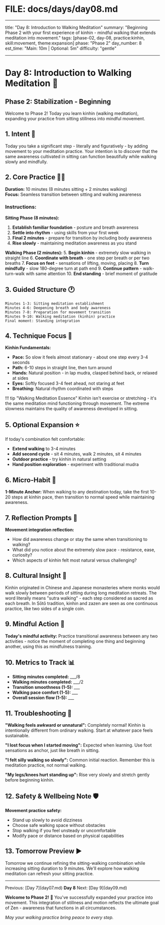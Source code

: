 # FILE: docs/days/day08.md

---

title: "Day 8: Introduction to Walking Meditation"
summary: "Beginning Phase 2 with your first experience of kinhin - mindful walking that extends meditation into movement."
tags: [phase-02, day-08, practice:kinhin, skill:movement, theme:expansion]
phase: "Phase 2"
day_number: 8
est_time: "Main: 10m | Optional: 5m"
difficulty: "gentle"

---

# Day 8: Introduction to Walking Meditation :footprints:

<div class="phase-banner">
<h2>Phase 2: Stabilization - Beginning</h2>
<p>Welcome to Phase 2! Today you learn kinhin (walking meditation), expanding your practice from sitting stillness into mindful movement.</p>
</div>

## 1. Intent :dart:

Today you take a significant step - literally and figuratively - by adding movement to your meditation practice. Your intention is to discover that the same awareness cultivated in sitting can function beautifully while walking slowly and mindfully.

## 2. Core Practice 🧘‍♂️

**Duration:** 10 minutes (8 minutes sitting + 2 minutes walking)  
**Focus:** Seamless transition between sitting and walking awareness

### Instructions:

**Sitting Phase (8 minutes):**

1. **Establish familiar foundation** - posture and breath awareness
2. **Settle into rhythm** - using skills from your first week
3. **Final 2 minutes** - prepare for transition by including body awareness
4. **Rise slowly** - maintaining meditation awareness as you stand

**Walking Phase (2 minutes):** 5. **Begin kinhin** - extremely slow walking in straight line 6. **Coordinate with breath** - one step per breath or per two breaths 7. **Focus on feet** - sensations of lifting, moving, placing 8. **Turn mindfully** - slow 180-degree turn at path end 9. **Continue pattern** - walk-turn-walk with same attention 10. **End standing** - brief moment of gratitude

## 3. Guided Structure :clock1:

```
Minutes 1-3: Sitting meditation establishment
Minutes 4-6: Deepening breath and body awareness
Minutes 7-8: Preparation for movement transition
Minutes 9-10: Walking meditation (kinhin) practice
Final moment: Standing integration
```

## 4. Technique Focus :microscope:

**Kinhin Fundamentals:**

-   **Pace:** So slow it feels almost stationary - about one step every 3-4 seconds
-   **Path:** 6-10 steps in straight line, then turn around
-   **Hands:** Natural position - in lap mudra, clasped behind back, or relaxed at sides
-   **Eyes:** Softly focused 3-4 feet ahead, not staring at feet
-   **Breathing:** Natural rhythm coordinated with steps

!!! tip "Walking Meditation Essence"
Kinhin isn't exercise or stretching - it's the same meditation mind functioning through movement. The extreme slowness maintains the quality of awareness developed in sitting.

## 5. Optional Expansion :star:

If today's combination felt comfortable:

-   **Extend walking** to 3-4 minutes
-   **Add second cycle** - sit 4 minutes, walk 2 minutes, sit 4 minutes
-   **Outdoor practice** - try kinhin in natural setting
-   **Hand position exploration** - experiment with traditional mudra

## 6. Micro-Habit :repeat:

**1-Minute Anchor:** When walking to any destination today, take the first 10-20 steps at kinhin pace, then transition to normal speed while maintaining awareness.

## 7. Reflection Prompts :thought_balloon:

**Movement integration reflection:**

-   How did awareness change or stay the same when transitioning to walking?
-   What did you notice about the extremely slow pace - resistance, ease, curiosity?
-   Which aspects of kinhin felt most natural versus challenging?

## 8. Cultural Insight :cherry_blossom:

<div class="cultural-insight">
Kinhin originated in Chinese and Japanese monasteries where monks would walk slowly between periods of sitting during long meditation retreats. The word literally means "sutra walking" - each step considered as sacred as each breath. In Sōtō tradition, kinhin and zazen are seen as one continuous practice, like two sides of a single coin.
</div>

## 9. Mindful Action :footprints:

**Today's mindful activity:** Practice transitional awareness between any two activities - notice the moment of completing one thing and beginning another, using this as mindfulness training.

## 10. Metrics to Track :bar_chart:

-   **Sitting minutes completed:** \_\_\_/8
-   **Walking minutes completed:** \_\_\_/2
-   **Transition smoothness (1-5):** \_\_\_
-   **Walking pace comfort (1-5):** \_\_\_
-   **Overall session flow (1-5):** \_\_\_

## 11. Troubleshooting :wrench:

**"Walking feels awkward or unnatural":** Completely normal! Kinhin is intentionally different from ordinary walking. Start at whatever pace feels sustainable.

**"I lost focus when I started moving":** Expected when learning. Use foot sensations as anchor, just like breath in sitting.

**"I felt silly walking so slowly":** Common initial reaction. Remember this is meditation practice, not normal walking.

**"My legs/knees hurt standing up":** Rise very slowly and stretch gently before beginning kinhin.

## 12. Safety & Wellbeing Note :shield:

**Movement practice safety:**

-   Stand up slowly to avoid dizziness
-   Choose safe walking space without obstacles
-   Stop walking if you feel unsteady or uncomfortable
-   Modify pace or distance based on physical capabilities

## 13. Tomorrow Preview :arrow_forward:

Tomorrow we continue refining the sitting-walking combination while increasing sitting duration to 9 minutes. We'll explore how walking meditation can refresh your sitting practice.

---

<div class="day-nav">
<span>Previous: [Day 7](day07.md)</span>
<span><strong>Day 8</strong></span>
<span>Next: [Day 9](day09.md)</span>
</div>

**Welcome to Phase 2!** :walking: You've successfully expanded your practice into movement. This integration of stillness and motion reflects the ultimate goal of Zen - awareness that functions in all circumstances.

_May your walking practice bring peace to every step._

